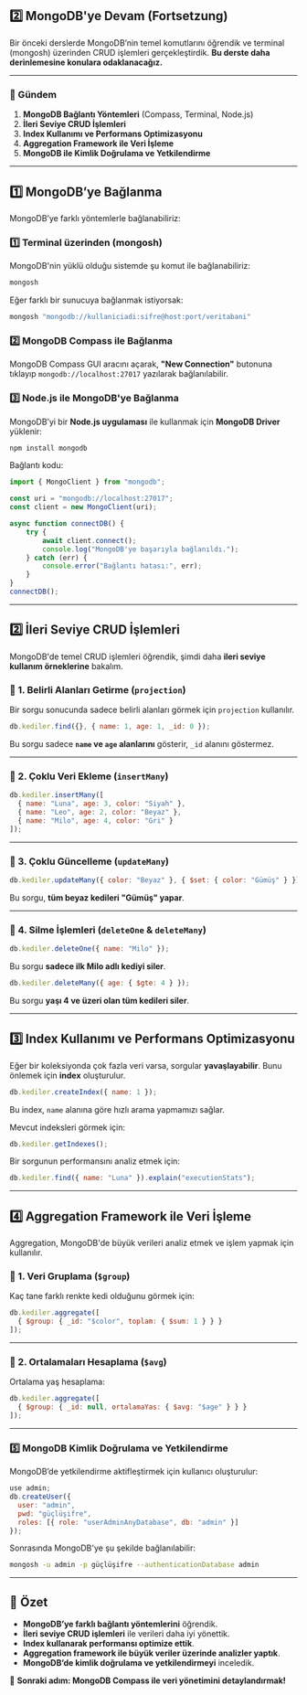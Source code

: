 ## **2️⃣ MongoDB'ye Devam (Fortsetzung)**  

Bir önceki derslerde MongoDB’nin temel komutlarını öğrendik ve terminal (mongosh) üzerinden CRUD işlemleri gerçekleştirdik. **Bu derste daha derinlemesine konulara odaklanacağız.**

---

### **📌 Gündem**
1. **MongoDB Bağlantı Yöntemleri** (Compass, Terminal, Node.js)
2. **İleri Seviye CRUD İşlemleri**
3. **Index Kullanımı ve Performans Optimizasyonu**
4. **Aggregation Framework ile Veri İşleme**
5. **MongoDB ile Kimlik Doğrulama ve Yetkilendirme**

---

## **1️⃣ MongoDB’ye Bağlanma**
MongoDB’ye farklı yöntemlerle bağlanabiliriz:
### **1️⃣ Terminal üzerinden (mongosh)**
MongoDB'nin yüklü olduğu sistemde şu komut ile bağlanabiliriz:
```bash
mongosh
```
Eğer farklı bir sunucuya bağlanmak istiyorsak:
```bash
mongosh "mongodb://kullaniciadi:sifre@host:port/veritabani"
```

### **2️⃣ MongoDB Compass ile Bağlanma**
MongoDB Compass GUI aracını açarak, **"New Connection"** butonuna tıklayıp `mongodb://localhost:27017` yazılarak bağlanılabilir.

### **3️⃣ Node.js ile MongoDB'ye Bağlanma**
MongoDB’yi bir **Node.js uygulaması** ile kullanmak için **MongoDB Driver** yüklenir:
```bash
npm install mongodb
```
Bağlantı kodu:
```js
import { MongoClient } from "mongodb";

const uri = "mongodb://localhost:27017";
const client = new MongoClient(uri);

async function connectDB() {
    try {
        await client.connect();
        console.log("MongoDB'ye başarıyla bağlanıldı.");
    } catch (err) {
        console.error("Bağlantı hatası:", err);
    }
}
connectDB();
```

---

## **2️⃣ İleri Seviye CRUD İşlemleri**
MongoDB'de temel CRUD işlemleri öğrendik, şimdi daha **ileri seviye kullanım örneklerine** bakalım.

### **🔹 1. Belirli Alanları Getirme (`projection`)**
Bir sorgu sonucunda sadece belirli alanları görmek için `projection` kullanılır.

```js
db.kediler.find({}, { name: 1, age: 1, _id: 0 });
```
Bu sorgu sadece **`name` ve `age` alanlarını** gösterir, `_id` alanını göstermez.

---

### **🔹 2. Çoklu Veri Ekleme (`insertMany`)**
```js
db.kediler.insertMany([
  { name: "Luna", age: 3, color: "Siyah" },
  { name: "Leo", age: 2, color: "Beyaz" },
  { name: "Milo", age: 4, color: "Gri" }
]);
```

---

### **🔹 3. Çoklu Güncelleme (`updateMany`)**
```js
db.kediler.updateMany({ color: "Beyaz" }, { $set: { color: "Gümüş" } });
```
Bu sorgu, **tüm beyaz kedileri "Gümüş" yapar**.

---

### **🔹 4. Silme İşlemleri (`deleteOne` & `deleteMany`)**
```js
db.kediler.deleteOne({ name: "Milo" });
```
Bu sorgu **sadece ilk Milo adlı kediyi siler**.

```js
db.kediler.deleteMany({ age: { $gte: 4 } });
```
Bu sorgu **yaşı 4 ve üzeri olan tüm kedileri siler**.

---

## **3️⃣ Index Kullanımı ve Performans Optimizasyonu**
Eğer bir koleksiyonda çok fazla veri varsa, sorgular **yavaşlayabilir**. Bunu önlemek için **index** oluşturulur.

```js
db.kediler.createIndex({ name: 1 });
```
Bu index, `name` alanına göre hızlı arama yapmamızı sağlar.

Mevcut indeksleri görmek için:
```js
db.kediler.getIndexes();
```

Bir sorgunun performansını analiz etmek için:
```js
db.kediler.find({ name: "Luna" }).explain("executionStats");
```

---

## **4️⃣ Aggregation Framework ile Veri İşleme**
Aggregation, MongoDB'de büyük verileri analiz etmek ve işlem yapmak için kullanılır.

### **🔹 1. Veri Gruplama (`$group`)**
Kaç tane farklı renkte kedi olduğunu görmek için:
```js
db.kediler.aggregate([
  { $group: { _id: "$color", toplam: { $sum: 1 } } }
]);
```

---

### **🔹 2. Ortalamaları Hesaplama (`$avg`)**
Ortalama yaş hesaplama:
```js
db.kediler.aggregate([
  { $group: { _id: null, ortalamaYas: { $avg: "$age" } } }
]);
```

---

### **5️⃣ MongoDB Kimlik Doğrulama ve Yetkilendirme**
MongoDB’de yetkilendirme aktifleştirmek için kullanıcı oluşturulur:

```js
use admin;
db.createUser({
  user: "admin",
  pwd: "güçlüşifre",
  roles: [{ role: "userAdminAnyDatabase", db: "admin" }]
});
```
Sonrasında MongoDB'ye şu şekilde bağlanılabilir:
```bash
mongosh -u admin -p güçlüşifre --authenticationDatabase admin
```

---

## **📌 Özet**
- **MongoDB’ye farklı bağlantı yöntemlerini** öğrendik.
- **İleri seviye CRUD işlemleri** ile verileri daha iyi yönettik.
- **Index kullanarak performansı optimize ettik**.
- **Aggregation framework ile büyük veriler üzerinde analizler yaptık**.
- **MongoDB’de kimlik doğrulama ve yetkilendirmeyi** inceledik.

🚀 **Sonraki adım: MongoDB Compass ile veri yönetimini detaylandırmak!**